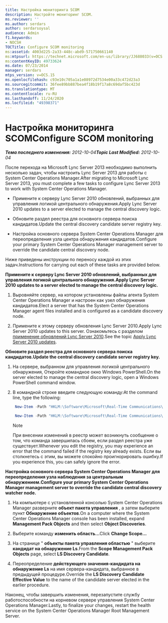 ```yaml
---
title: Настройка мониторинга SCOM
description: Настройте мониторинг SCOM.
ms.reviewer: ''
ms.author: serdars
author: serdarsoysal
audience: Admin
f1.keywords:
- NOCSH
TOCTitle: Configure SCOM monitoring
ms:assetid: 4003d225-2a33-448c-abd9-571750661140
ms:mtpsurl: https://technet.microsoft.com/en-us/library/JJ688033(v=OCS.15)
ms:contentKeyID: 49733624
ms.date: 07/23/2014
manager: serdars
mtps_version: v=OCS.15
ms.openlocfilehash: c93e10c705a1a1e08972d7534e00a33c472d23a3
ms.sourcegitcommit: 36fee89bb887bea4f18b19f17a8c69daf5bc423d
ms.translationtype: MT
ms.contentlocale: ru-RU
ms.lasthandoff: 11/24/2020
ms.locfileid: "49398371"
---
```

# <a name="configure-scom-monitoring"></a><span data-ttu-id="61d52-103">Настройка мониторинга SCOM</span><span class="sxs-lookup"><span data-stu-id="61d52-103">Configure SCOM monitoring</span></span>

<div data-xmlns="http://www.w3.org/1999/xhtml">

<div class="topic" data-xmlns="http://www.w3.org/1999/xhtml" data-msxsl="urn:schemas-microsoft-com:xslt" data-cs="https://msdn.microsoft.com/">

<div data-asp="https://msdn2.microsoft.com/asp">



</div>

<div id="mainSection">

<div id="mainBody"><span data-ttu-id="61d52-104">

<span> </span></span><span class="sxs-lookup"><span data-stu-id="61d52-104">

<span> </span></span></span>

<span data-ttu-id="61d52-105">_**Тема последнего изменения:** 2012-10-04_</span><span class="sxs-lookup"><span data-stu-id="61d52-105">_**Topic Last Modified:** 2012-10-04_</span></span>

<span data-ttu-id="61d52-106">После перехода на Microsoft Lync Server 2013 необходимо выполнить несколько задач, чтобы настроить Lync Server 2013 для работы с System Center Operations Manager.</span><span class="sxs-lookup"><span data-stu-id="61d52-106">After migrating to Microsoft Lync Server 2013, you must complete a few tasks to configure Lync Server 2013 to work with System Center Operations Manager.</span></span>

  - <span data-ttu-id="61d52-107">Примените к серверу Lync Server 2010 обновлений, выбранных для управления логикой центрального обнаружения.</span><span class="sxs-lookup"><span data-stu-id="61d52-107">Apply Lync Server 2010 updates to a server elected to manage the central discovery logic.</span></span>

  - <span data-ttu-id="61d52-108">Обновите раздел реестра для основного сервера поиска кандидатов.</span><span class="sxs-lookup"><span data-stu-id="61d52-108">Update the central discovery candidate server registry key.</span></span>

  - <span data-ttu-id="61d52-109">Настройка основного сервера System Center Operations Manager для переопределения узла центра обнаружения кандидатов.</span><span class="sxs-lookup"><span data-stu-id="61d52-109">Configure your primary System Center Operations Manager management server to override the candidate central discovery node.</span></span>

<span data-ttu-id="61d52-110">Ниже приведены инструкции по переносу каждой из этих задач.</span><span class="sxs-lookup"><span data-stu-id="61d52-110">Instructions for carrying out each of these tasks are provided below.</span></span>

<span data-ttu-id="61d52-111">**Примените к серверу Lync Server 2010 обновлений, выбранных для управления логикой центрального обнаружения.**</span><span class="sxs-lookup"><span data-stu-id="61d52-111">**Apply Lync Server 2010 updates to a server elected to manage the central discovery logic.**</span></span>

1.  <span data-ttu-id="61d52-112">Выровняйте сервер, на котором установлены файлы агента System Center Operations Manager и настроен как узел обнаружения кандидатов.</span><span class="sxs-lookup"><span data-stu-id="61d52-112">Elect a server that has the System Center Operations Manager agent files installed and is configured as a candidate discovery node.</span></span>

2.  <span data-ttu-id="61d52-113">Примените к этому серверу обновления Lync Server 2010.</span><span class="sxs-lookup"><span data-stu-id="61d52-113">Apply Lync Server 2010 updates to this server.</span></span> <span data-ttu-id="61d52-114">Ознакомьтесь с разделом [применение обновлений Lync Server 2010](apply-lync-server-2010-updates.md).</span><span class="sxs-lookup"><span data-stu-id="61d52-114">See the topic [Apply Lync Server 2010 updates](apply-lync-server-2010-updates.md).</span></span>

<span data-ttu-id="61d52-115">**Обновите раздел реестра для основного сервера поиска кандидатов.**</span><span class="sxs-lookup"><span data-stu-id="61d52-115">**Update the central discovery candidate server registry key.**</span></span>

1.  <span data-ttu-id="61d52-116">На сервере, выбранном для управления логикой центрального обнаружения, Откройте командное окно Windows PowerShell.</span><span class="sxs-lookup"><span data-stu-id="61d52-116">On the server elected to manage the central discovery logic, open a Windows PowerShell command window.</span></span>

2.  <span data-ttu-id="61d52-117">В командной строке введите следующую команду:</span><span class="sxs-lookup"><span data-stu-id="61d52-117">At the command line, type the following:</span></span>
    
       ```PowerShell
        New-Item -Path "HKLM:\Software\Microsoft\Real-Time Communications\Health"
       ```
    
       ```PowerShell
        New-Item -Path "HKLM:\Software\Microsoft\Real-Time Communications\Health\CentralDiscoveryCandidate"
       ```
    
    <div class="">
    

    > [!NOTE]  
    > <span data-ttu-id="61d52-118">При внесении изменений в реестр может возникнуть сообщение о том, что команда завершилась сбоем, если раздел реестра уже существует.</span><span class="sxs-lookup"><span data-stu-id="61d52-118">Whenever you edit the registry, you may experience an error that the command failed if the registry key already exists.</span></span> <span data-ttu-id="61d52-119">Если вы столкнетесь с этим, вы можете спокойно проигнорировать ошибку.</span><span class="sxs-lookup"><span data-stu-id="61d52-119">If you experience this, you can safely ignore the error.</span></span>

    
    </div>

<span data-ttu-id="61d52-120">**Настройка основного сервера System Center Operations Manager для переопределения узла наблюдения за центральным обнаружением.**</span><span class="sxs-lookup"><span data-stu-id="61d52-120">**Configure your primary System Center Operations Manager management server to override the candidate central discovery watcher node.**</span></span>

1.  <span data-ttu-id="61d52-121">На компьютере с установленной консолью System Center Operations Manager разверните **объект пакета управления** , а затем выберите пункт **Обнаружение объектов**.</span><span class="sxs-lookup"><span data-stu-id="61d52-121">On a computer where the System Center Operations Manager console has been installed, expand **Management Pack Objects** and then select **Object Discoveries**.</span></span>

2.  <span data-ttu-id="61d52-122">Выберите команду **изменить область...**</span><span class="sxs-lookup"><span data-stu-id="61d52-122">Click **Change Scope...**</span></span>

3.  <span data-ttu-id="61d52-123">На странице " **объекты пакета управления областью** " выберите **кандидат на обнаружение Ls**.</span><span class="sxs-lookup"><span data-stu-id="61d52-123">From the **Scope Management Pack Objects** page, select **LS Discovery Candidate**.</span></span>

4.  <span data-ttu-id="61d52-124">Переопределение **действующего значения-кандидата на обнаружение Ls** на имя сервера-кандидата, выбранное в предыдущей процедуре.</span><span class="sxs-lookup"><span data-stu-id="61d52-124">Override the **LS Discovery Candidate Effective Value** to the name of the candidate server elected in the earlier procedure.</span></span>

<span data-ttu-id="61d52-125">Наконец, чтобы завершить изменения, перезапустите службу работоспособности на корневом сервере управления System Center Operations Manager.</span><span class="sxs-lookup"><span data-stu-id="61d52-125">Lastly, to finalize your changes, restart the health service on the System Center Operations Manager Root Management Server.</span></span>

<span data-ttu-id="61d52-126"></div>

<span> </span>

</div>

</div>

</span><span class="sxs-lookup"><span data-stu-id="61d52-126"></div>

<span> </span>

</div>

</div>

</span></span></div>


